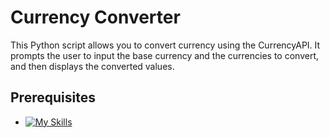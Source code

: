# Currency Converter
This Python script allows you to convert currency using the CurrencyAPI. It prompts the user to input the base currency and the currencies to convert, and then displays the converted values.

## Prerequisites
* [![My Skills](https://skillicons.dev/icons?i=django,python)](https://skillicons.dev)
